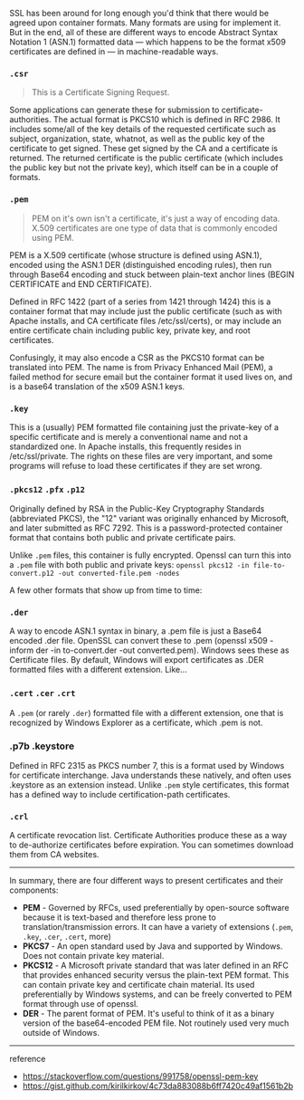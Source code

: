 
SSL has been around for long enough you'd think that there would be agreed upon container formats. Many formats are using for implement it. But in the end, all of these are different ways to encode Abstract Syntax Notation 1 (ASN.1) formatted data — which happens to be the format x509 certificates are defined in — in machine-readable ways.

### `.csr`

> This is a Certificate Signing Request.

Some applications can generate these for submission to certificate-authorities. The actual format is PKCS10 which is defined in RFC 2986. It includes some/all of the key details of the requested certificate such as subject, organization, state, whatnot, as well as the public key of the certificate to get signed. These get signed by the CA and a certificate is returned. The returned certificate is the public certificate (which includes the public key but not the private key), which itself can be in a couple of formats.

### `.pem`

> PEM on it's own isn't a certificate, it's just a way of encoding data. X.509 certificates are one type of data that is commonly encoded using PEM.

PEM is a X.509 certificate (whose structure is defined using ASN.1), encoded using the ASN.1 DER (distinguished encoding rules), then run through Base64 encoding and stuck between plain-text anchor lines (BEGIN CERTIFICATE and END CERTIFICATE).

Defined in RFC 1422 (part of a series from 1421 through 1424) this is a container format that may include just the public certificate (such as with Apache installs, and CA certificate files /etc/ssl/certs), or may include an entire certificate chain including public key, private key, and root certificates.

Confusingly, it may also encode a CSR as the PKCS10 format can be translated into PEM. The name is from Privacy Enhanced Mail (PEM), a failed method for secure email but the container format it used lives on, and is a base64 translation of the x509 ASN.1 keys.

### `.key`

This is a (usually) PEM formatted file containing just the private-key of a specific certificate and is merely a conventional name and not a standardized one. In Apache installs, this frequently resides in /etc/ssl/private. The rights on these files are very important, and some programs will refuse to load these certificates if they are set wrong.

### `.pkcs12` `.pfx` `.p12`

Originally defined by RSA in the Public-Key Cryptography Standards (abbreviated PKCS), the "12" variant was originally enhanced by Microsoft, and later submitted as RFC 7292. This is a password-protected container format that contains both public and private certificate pairs.

Unlike `.pem` files, this container is fully encrypted. Openssl can turn this into a `.pem` file with both public and private keys: `openssl pkcs12 -in file-to-convert.p12 -out converted-file.pem -nodes`

A few other formats that show up from time to time:

### `.der`
A way to encode ASN.1 syntax in binary, a .pem file is just a Base64 encoded .der file. OpenSSL can convert these to .pem (openssl x509 -inform der -in to-convert.der -out converted.pem). Windows sees these as Certificate files. By default, Windows will export certificates as .DER formatted files with a different extension. Like...

### `.cert` `.cer` `.crt`

A `.pem` (or rarely `.der`) formatted file with a different extension, one that is recognized by Windows Explorer as a certificate, which .pem is not.

### .p7b .keystore

Defined in RFC 2315 as PKCS number 7, this is a format used by Windows for certificate interchange. Java understands these natively, and often uses .keystore as an extension instead. Unlike `.pem` style certificates, this format has a defined way to include certification-path certificates.

### `.crl`

A certificate revocation list. Certificate Authorities produce these as a way to de-authorize certificates before expiration. You can sometimes download them from CA websites.

---

In summary, there are four different ways to present certificates and their components:

- **PEM** - Governed by RFCs, used preferentially by open-source software because it is text-based and therefore less prone to translation/transmission errors. It can have a variety of extensions (`.pem`, `.key`, `.cer`, `.cert`, more)
- **PKCS7** - An open standard used by Java and supported by Windows. Does not contain private key material.
- **PKCS12** - A Microsoft private standard that was later defined in an RFC that provides enhanced security versus the plain-text PEM format. This can contain private key and certificate chain material. Its used preferentially by Windows systems, and can be freely converted to PEM format through use of openssl.
- **DER** - The parent format of PEM. It's useful to think of it as a binary version of the base64-encoded PEM file. Not routinely used very much outside of Windows.

---
reference
- https://stackoverflow.com/questions/991758/openssl-pem-key
- https://gist.github.com/kirilkirkov/4c73da883088b6ff7420c49af1561b2b
